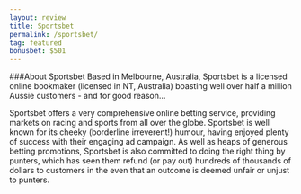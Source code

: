 ```yaml
---
layout: review
title: Sportsbet
permalink: /sportsbet/
tag: featured
bonusbet: $501
---
```


###About Sportsbet
Based in Melbourne, Australia, Sportsbet is a licensed online bookmaker (licensed in NT, Australia) boasting well over half a million Aussie customers - and for good reason... 

Sportsbet offers a very comprehensive online betting service, providing markets on racing and sports from all over the globe. Sportsbet is well known for its cheeky (borderline irreverent!) humour, having enjoyed plenty of success with their engaging ad campaign. As well as heaps of generous betting promotions, Sportsbet is also committed to doing the right thing by punters, which has seen them refund (or pay out) hundreds of thousands of dollars to customers in the even that an outcome is deemed unfair or unjust to punters.